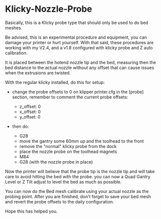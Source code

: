 # Klicky-Nozzle-Probe

Basically, this is a Klicky probe type that should only be used to do bed meshes.

Be advised, this is an experimental procedure and equipment, you can damage your printer or hurt yourself.
With that said, these procedures are working with my V2.4, and a v1.8 configured with klicky probe and Z auto calibration.

It is placed between the hotend nozzle tip and the bed, measuring then the bed distance to the actual nozzle without any offset that can cause issues when the extrusions are twisted.

With the regular klicky installed, do this for setup:

- change the probe offsets to 0 on klipper printer.cfg in the [probe] section, remember to comment the current probe offsets:
  - z_offset: 0
  - x_offset: 0
  - y_offset: 0

- then do:
  - G28
  - move the gantry some 60mm up and the toolhead to the front  
  - remove the "normal" klicky probe from the dock
  - place the nozzle probe on the toolhead magnets
  - M84
  - G28 (with the nozzle probe in place)

Now the printer will believe that the probe tip is the nozzle tip and will take care to avoid hitting the bed with the probe.
you can now a Quad Gantry Level or Z Tilt adjust to level the bed as much as possible.

You can now do the Bed mesh calibrate using your actual nozzle as the probing point.
After you are finished, don't forget to save your bed mesh and revert the probe offsets to the daily configuration.

Hope this has helped you.
